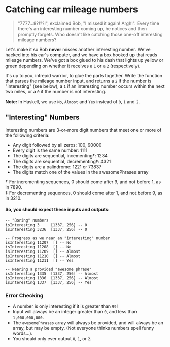 # Catching car mileage numbers
> "7777...8?!??!", exclaimed Bob, "I missed it again! Argh!". Every time
> there's an interesting number coming up, he notices and then promptly
> forgets. Who doesn't like catching those one-off interesting mileage
> numbers?

Let's make it so Bob **never** misses another interesting number. We've
hacked into his car's computer, and we have a box hooked up that reads
mileage numbers. We've got a box glued to his dash that lights up yellow
or green depending on whether it receives a `1` or a `2` (respectively).

It's up to you, intrepid warrior, to glue the parts together. Write the
function that parses the mileage number input, and returns a `2` if the
number is "interesting" (see below), a `1` if an interesting number
occurs within the next two miles, or a `0` if the number is not
interesting.

**Note:** In Haskell, we use `No`, `Almost` and `Yes` instead of `0`,
`1` and `2`.

## "Interesting" Numbers
Interesting numbers are 3-or-more digit numbers that meet one or more of
the following criteria:

* Any digit followed by all zeros: 100, 90000
* Every digit is the same number: 1111
* The digits are sequential, incementing†: 1234
* The digits are sequential, decrementing‡: 4321
* The digits are a palindrome: 1221 or 73837
* The digits match one of the values in the awesomePhrases array

**†** For incrementing sequences, 0 should come after 9, and not before
1, as in 7890.<br>
**‡** For decrementing sequences, 0 should come after 1, and not before
9, as in 3210.

#### So, you should expect these inputs and outputs:
    -- "Boring" numbers
    isInteresting 3     [1337, 256] -- 0
    isInteresting 3236  [1337, 256] -- 0

    -- Progress as we near an "interesting" number
    isInteresting 11207  [] -- No 
    isInteresting 11208  [] -- No 
    isInteresting 11209  [] -- Almost
    isInteresting 11210  [] -- Almost
    isInteresting 11211  [] -- Yes

    -- Nearing a provided "awesome phrase"
    isInteresting 1335  [1337, 256] -- Almost
    isInteresting 1336  [1337, 256] -- Almost
    isInteresting 1337  [1337, 256] -- Yes

### Error Checking
* A number is only interesting if it is greater than `99`!
* Input will always be an integer greater than `0`, and less than
  `1,000,000,000`.
* The `awesomePhrases` array will always be provided, and will always be
  an array, but may be empty. (Not everyone thinks numbers spell funny 
  words...).
* You should only ever output `0`, `1`, or `2`.
